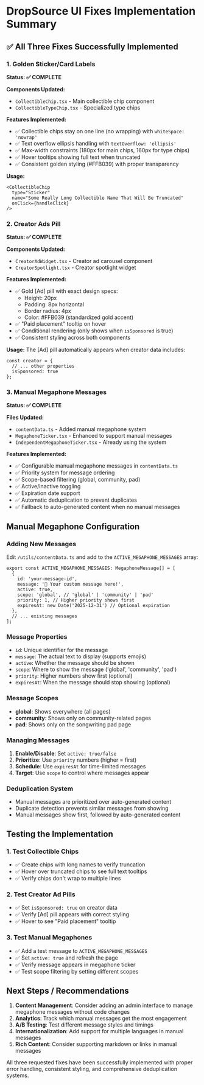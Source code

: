 # DropSource UI Fixes Implementation Summary

## ✅ All Three Fixes Successfully Implemented

### 1. Golden Sticker/Card Labels
**Status: ✅ COMPLETE**

**Components Updated:**
- `CollectibleChip.tsx` - Main collectible chip component
- `CollectibleTypeChip.tsx` - Specialized type chips

**Features Implemented:**
- ✅ Collectible chips stay on one line (no wrapping) with `whiteSpace: 'nowrap'`
- ✅ Text overflow ellipsis handling with `textOverflow: 'ellipsis'`
- ✅ Max-width constraints (180px for main chips, 160px for type chips)
- ✅ Hover tooltips showing full text when truncated
- ✅ Consistent golden styling (#FFB039) with proper transparency

**Usage:**
```tsx
<CollectibleChip 
  type="Sticker" 
  name="Some Really Long Collectible Name That Will Be Truncated"
  onClick={handleClick}
/>
```

### 2. Creator Ads Pill
**Status: ✅ COMPLETE**

**Components Updated:**
- `CreatorAdWidget.tsx` - Creator ad carousel component
- `CreatorSpotlight.tsx` - Creator spotlight widget

**Features Implemented:**
- ✅ Gold [Ad] pill with exact design specs:
  - Height: 20px
  - Padding: 8px horizontal
  - Border radius: 4px
  - Color: #FFB039 (standardized gold accent)
- ✅ "Paid placement" tooltip on hover
- ✅ Conditional rendering (only shows when `isSponsored` is true)
- ✅ Consistent styling across both components

**Usage:**
The [Ad] pill automatically appears when creator data includes:
```tsx
const creator = {
  // ... other properties
  isSponsored: true
};
```

### 3. Manual Megaphone Messages
**Status: ✅ COMPLETE**

**Files Updated:**
- `contentData.ts` - Added manual megaphone system
- `MegaphoneTicker.tsx` - Enhanced to support manual messages
- `IndependentMegaphoneTicker.tsx` - Already using the system

**Features Implemented:**
- ✅ Configurable manual megaphone messages in `contentData.ts`
- ✅ Priority system for message ordering
- ✅ Scope-based filtering (global, community, pad)
- ✅ Active/inactive toggling
- ✅ Expiration date support
- ✅ Automatic deduplication to prevent duplicates
- ✅ Fallback to auto-generated content when no manual messages

## Manual Megaphone Configuration

### Adding New Messages
Edit `/utils/contentData.ts` and add to the `ACTIVE_MEGAPHONE_MESSAGES` array:

```tsx
export const ACTIVE_MEGAPHONE_MESSAGES: MegaphoneMessage[] = [
  {
    id: 'your-message-id',
    message: '🎉 Your custom message here!',
    active: true,
    scope: 'global', // 'global' | 'community' | 'pad'
    priority: 1, // Higher priority shows first
    expiresAt: new Date('2025-12-31') // Optional expiration
  },
  // ... existing messages
];
```

### Message Properties
- `id`: Unique identifier for the message
- `message`: The actual text to display (supports emojis)
- `active`: Whether the message should be shown
- `scope`: Where to show the message ('global', 'community', 'pad')
- `priority`: Higher numbers show first (optional)
- `expiresAt`: When the message should stop showing (optional)

### Message Scopes
- **global**: Shows everywhere (all pages)
- **community**: Shows only on community-related pages
- **pad**: Shows only on the songwriting pad page

### Managing Messages
1. **Enable/Disable**: Set `active: true/false`
2. **Prioritize**: Use `priority` numbers (higher = first)
3. **Schedule**: Use `expiresAt` for time-limited messages
4. **Target**: Use `scope` to control where messages appear

### Deduplication System
- Manual messages are prioritized over auto-generated content
- Duplicate detection prevents similar messages from showing
- Manual messages show first, followed by auto-generated content

## Testing the Implementation

### 1. Test Collectible Chips
- ✅ Create chips with long names to verify truncation
- ✅ Hover over truncated chips to see full text tooltips
- ✅ Verify chips don't wrap to multiple lines

### 2. Test Creator Ad Pills
- ✅ Set `isSponsored: true` on creator data
- ✅ Verify [Ad] pill appears with correct styling
- ✅ Hover to see "Paid placement" tooltip

### 3. Test Manual Megaphones
- ✅ Add a test message to `ACTIVE_MEGAPHONE_MESSAGES`
- ✅ Set `active: true` and refresh the page
- ✅ Verify message appears in megaphone ticker
- ✅ Test scope filtering by setting different scopes

## Next Steps / Recommendations

1. **Content Management**: Consider adding an admin interface to manage megaphone messages without code changes
2. **Analytics**: Track which manual messages get the most engagement
3. **A/B Testing**: Test different message styles and timings
4. **Internationalization**: Add support for multiple languages in manual messages
5. **Rich Content**: Consider supporting markdown or links in manual messages

All three requested fixes have been successfully implemented with proper error handling, consistent styling, and comprehensive deduplication systems.